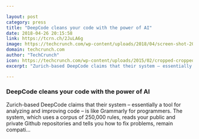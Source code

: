 ```yaml
---

layout: post
category: press
title: "DeepCode cleans your code with the power of AI"
date: 2018-04-26 20:15:58
link: https://tcrn.ch/2JuLA6g
image: https://techcrunch.com/wp-content/uploads/2018/04/screen-shot-2018-04-26-at-2-57-06-pm.png?w=757
domain: techcrunch.com
author: "TechCrunch"
icon: https://techcrunch.com/wp-content/uploads/2015/02/cropped-cropped-favicon-gradient.png?w=180
excerpt: "Zurich-based DeepCode claims that their system – essentially a tool for analyzing and improving code – is like Grammarly for programmers. The system, which uses a corpus of 250,000 rules, reads your public and private Github repositories and tells you how to fix problems, remain compati…"

---
```


### DeepCode cleans your code with the power of AI

Zurich-based DeepCode claims that their system – essentially a tool for analyzing and improving code – is like Grammarly for programmers. The system, which uses a corpus of 250,000 rules, reads your public and private Github repositories and tells you how to fix problems, remain compati…